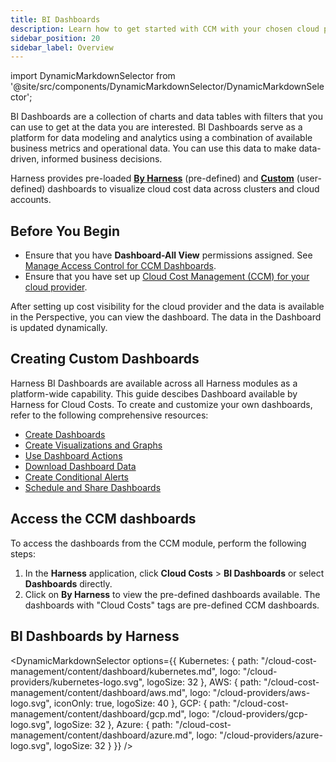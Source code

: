 ```yaml
---
title: BI Dashboards
description: Learn how to get started with CCM with your chosen cloud provider.
sidebar_position: 20
sidebar_label: Overview
---
```


import DynamicMarkdownSelector from '@site/src/components/DynamicMarkdownSelector/DynamicMarkdownSelector';

BI Dashboards are a collection of charts and data tables with filters that you can use to get at the data you are interested. BI Dashboards serve as a platform for data modeling and analytics using a combination of available business metrics and operational data. You can use this data to make data-driven, informed business decisions.

Harness provides pre-loaded **[By Harness](/docs/cloud-cost-management/use-ccm-cost-reporting/use-ccm-dashboards/overview#bi-dashboards-by-harness)** (pre-defined) and **[Custom](/docs/platform/dashboards/create-dashboards)** (user-defined) dashboards to visualize cloud cost data across clusters and cloud accounts.


## Before You Begin

* Ensure that you have **Dashboard-All View** permissions assigned. See [Manage Access Control for CCM Dashboards](/docs/cloud-cost-management/access-control/manage-access-control-for-ccm-dashboards.md).
* Ensure that you have set up [Cloud Cost Management (CCM) for your cloud provider](../../get-started/onboarding-guide/set-up-cost-visibility-for-aws.md).

After setting up cost visibility for the cloud provider and the data is available in the Perspective, you can view the dashboard. The data in the Dashboard is updated dynamically.

## Creating Custom Dashboards

Harness BI Dashboards are available across all Harness modules as a platform-wide capability. This guide descibes Dashboard available by Harness for Cloud Costs. To create and customize your own dashboards, refer to the following comprehensive resources:

* [Create Dashboards](/docs/platform/dashboards/create-dashboards)
* [Create Visualizations and Graphs](/docs/platform/dashboards/create-visualizations-and-graphs)
* [Use Dashboard Actions](/docs/platform/dashboards/use-dashboard-actions)
* [Download Dashboard Data](/docs/platform/dashboards/download-dashboard-data)
* [Create Conditional Alerts](/docs/platform/dashboards/create-conditional-alerts)
* [Schedule and Share Dashboards](/docs/platform/dashboards/share-dashboards)

## Access the CCM dashboards

To access the dashboards from the CCM module, perform the following steps:

1. In the **Harness** application, click **Cloud Costs** > **BI Dashboards** or select **Dashboards** directly.
2. Click on **By Harness** to view the pre-defined dashboards available. The dashboards with "Cloud Costs" tags are pre-defined CCM dashboards.


## BI Dashboards by Harness

<DynamicMarkdownSelector
  options={{
    Kubernetes: {
      path: "/cloud-cost-management/content/dashboard/kubernetes.md",
      logo: "/cloud-providers/kubernetes-logo.svg",
      logoSize: 32
    },
    AWS: {
      path: "/cloud-cost-management/content/dashboard/aws.md",
      logo: "/cloud-providers/aws-logo.svg",
      iconOnly: true,
      logoSize: 40
    },
    GCP: {
      path: "/cloud-cost-management/content/dashboard/gcp.md",
      logo: "/cloud-providers/gcp-logo.svg",
      logoSize: 32
    },
    Azure: {
      path: "/cloud-cost-management/content/dashboard/azure.md",
      logo: "/cloud-providers/azure-logo.svg",
      logoSize: 32
    }
  }}
/>


